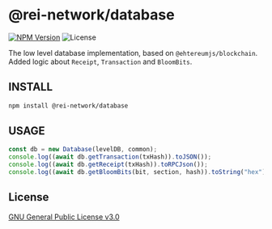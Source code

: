 # @rei-network/database

[![NPM Version](https://img.shields.io/npm/v/@rei-network/database)](https://www.npmjs.org/package/@rei-network/database)
![License](https://img.shields.io/npm/l/@rei-network/database)

The low level database implementation, based on `@ehtereumjs/blockchain`. Added logic about `Receipt`, `Transaction` and `BloomBits`.

## INSTALL

```sh
npm install @rei-network/database
```

## USAGE

```ts
const db = new Database(levelDB, common);
console.log((await db.getTransaction(txHash)).toJSON());
console.log((await db.getReceipt(txHash)).toRPCJson());
console.log((await db.getBloomBits(bit, section, hash)).toString("hex"));
```

## License

[GNU General Public License v3.0](https://www.gnu.org/licenses/gpl-3.0.en.html)
